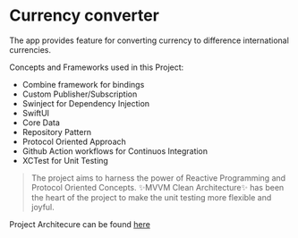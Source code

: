 # Currency converter

The app provides feature for converting currency to difference international currencies.

Concepts and Frameworks used in this Project:

- Combine framework for bindings
- Custom Publisher/Subscription
- Swinject for Dependency Injection
- SwiftUI
- Core Data
- Repository Pattern
- Protocol Oriented Approach
- Github Action workflows for Continuos Integration
- XCTest for Unit Testing

> The project aims to harness the power of
> Reactive Programming and Protocol Oriented Concepts.
> ✨MVVM Clean Architecture✨ has been the heart of the project
> to make the unit testing more flexible and joyful.

Project Architecure can be found [here](https://github.com/binarysid/CurrencyConverter-iOS/blob/main/app-architecture.png)
